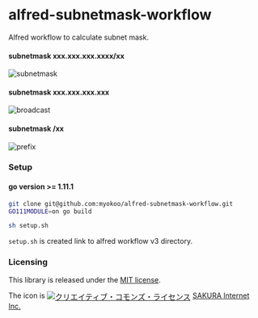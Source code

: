 # alfred-subnetmask-workflow

Alfred workflow to calculate subnet mask.

#### subnetmask xxx.xxx.xxx.xxxx/xx
![subnetmask](https://user-images.githubusercontent.com/1995330/51617935-9a7a1100-1f70-11e9-905c-3907a05564fc.gif)


#### subnetmask xxx.xxx.xxx.xxx
![broadcast](https://user-images.githubusercontent.com/1995330/51617904-86ceaa80-1f70-11e9-8fc6-d37d795b6c3a.gif)

#### subnetmask /xx
![prefix](https://user-images.githubusercontent.com/1995330/51617833-643c9180-1f70-11e9-85f2-f4f50b2b8078.gif)



### Setup

#### go version >= 1.11.1

```bash
git clone git@github.com:myokoo/alfred-subnetmask-workflow.git
GO111MODULE=on go build

sh setup.sh
```

`setup.sh` is created link to alfred workflow v3 directory.

### Licensing
This library is released under the [MIT license][license].

The icon is <a href="http://creativecommons.org/licenses/by/4.0/" rel="license"><img style="border-width: 0; font-size: 15px; vertical-align: middle;" src="https://i.creativecommons.org/l/by/4.0/80x15.png" alt="クリエイティブ・コモンズ・ライセンス" /></a> [SAKURA Internet Inc.](https://knowledge.sakura.ad.jp/4724/)

[license]: ./LICENSE
